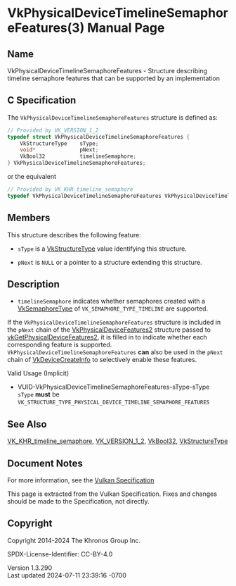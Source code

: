 # VkPhysicalDeviceTimelineSemaphoreFeatures(3) Manual Page

## Name

VkPhysicalDeviceTimelineSemaphoreFeatures - Structure describing
timeline semaphore features that can be supported by an implementation



## <a href="#_c_specification" class="anchor"></a>C Specification

The `VkPhysicalDeviceTimelineSemaphoreFeatures` structure is defined as:

``` c
// Provided by VK_VERSION_1_2
typedef struct VkPhysicalDeviceTimelineSemaphoreFeatures {
    VkStructureType    sType;
    void*              pNext;
    VkBool32           timelineSemaphore;
} VkPhysicalDeviceTimelineSemaphoreFeatures;
```

or the equivalent

``` c
// Provided by VK_KHR_timeline_semaphore
typedef VkPhysicalDeviceTimelineSemaphoreFeatures VkPhysicalDeviceTimelineSemaphoreFeaturesKHR;
```

## <a href="#_members" class="anchor"></a>Members

This structure describes the following feature:

- `sType` is a [VkStructureType](https://registry.khronos.org/vulkan/specs/1.3-extensions/man/html/VkStructureType.html) value identifying
  this structure.

- `pNext` is `NULL` or a pointer to a structure extending this
  structure.

## <a href="#_description" class="anchor"></a>Description

- <span id="extension-features-timelineSemaphore"></span>
  `timelineSemaphore` indicates whether semaphores created with a
  [VkSemaphoreType](https://registry.khronos.org/vulkan/specs/1.3-extensions/man/html/VkSemaphoreType.html) of
  `VK_SEMAPHORE_TYPE_TIMELINE` are supported.

If the `VkPhysicalDeviceTimelineSemaphoreFeatures` structure is included
in the `pNext` chain of the
[VkPhysicalDeviceFeatures2](https://registry.khronos.org/vulkan/specs/1.3-extensions/man/html/VkPhysicalDeviceFeatures2.html) structure
passed to
[vkGetPhysicalDeviceFeatures2](https://registry.khronos.org/vulkan/specs/1.3-extensions/man/html/vkGetPhysicalDeviceFeatures2.html), it is
filled in to indicate whether each corresponding feature is supported.
`VkPhysicalDeviceTimelineSemaphoreFeatures` **can** also be used in the
`pNext` chain of [VkDeviceCreateInfo](https://registry.khronos.org/vulkan/specs/1.3-extensions/man/html/VkDeviceCreateInfo.html) to
selectively enable these features.

Valid Usage (Implicit)

- <a href="#VUID-VkPhysicalDeviceTimelineSemaphoreFeatures-sType-sType"
  id="VUID-VkPhysicalDeviceTimelineSemaphoreFeatures-sType-sType"></a>
  VUID-VkPhysicalDeviceTimelineSemaphoreFeatures-sType-sType  
  `sType` **must** be
  `VK_STRUCTURE_TYPE_PHYSICAL_DEVICE_TIMELINE_SEMAPHORE_FEATURES`

## <a href="#_see_also" class="anchor"></a>See Also

[VK_KHR_timeline_semaphore](https://registry.khronos.org/vulkan/specs/1.3-extensions/man/html/VK_KHR_timeline_semaphore.html),
[VK_VERSION_1_2](https://registry.khronos.org/vulkan/specs/1.3-extensions/man/html/VK_VERSION_1_2.html), [VkBool32](https://registry.khronos.org/vulkan/specs/1.3-extensions/man/html/VkBool32.html),
[VkStructureType](https://registry.khronos.org/vulkan/specs/1.3-extensions/man/html/VkStructureType.html)

## <a href="#_document_notes" class="anchor"></a>Document Notes

For more information, see the <a
href="https://registry.khronos.org/vulkan/specs/1.3-extensions/html/vkspec.html#VkPhysicalDeviceTimelineSemaphoreFeatures"
target="_blank" rel="noopener">Vulkan Specification</a>

This page is extracted from the Vulkan Specification. Fixes and changes
should be made to the Specification, not directly.

## <a href="#_copyright" class="anchor"></a>Copyright

Copyright 2014-2024 The Khronos Group Inc.

SPDX-License-Identifier: CC-BY-4.0

Version 1.3.290  
Last updated 2024-07-11 23:39:16 -0700
